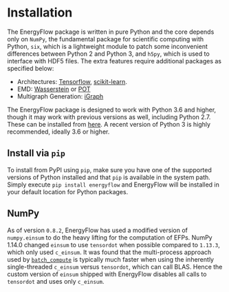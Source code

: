 # Installation

The EnergyFlow package is written in pure Python and the core depends only on `NumPy`, the fundamental package for scientific computing with Python, `six`, which is a lightweight module to patch some inconvenient differences between Python 2 and Python 3, and `h5py`, which is used to interface with HDF5 files. The extra features require additional packages as specified below:

- Architectures: [Tensorflow](https://www.tensorflow.org), [scikit-learn](https://scikit-learn.org).
- EMD: [Wasserstein](https://pkomiske.github.io/Wasserstein) or [POT](https://pythonot.github.io/)
- Multigraph Generation: [iGraph](http://igraph.org/redirect.html)

The EnergyFlow package is designed to work with Python 3.6 and higher, though it may work with previous versions as well, including Python 2.7. These can be installed from [here](https://www.python.org/downloads/). A recent version of Python 3 is highly recommended, ideally 3.6 or higher.

## Install via `pip`

To install from PyPI using `pip`, make sure you have one of the supported versions of Python installed and that `pip` is available in the system path. Simply execute `pip install energyflow` and EnergyFlow will be installed in your default location for Python packages.

## NumPy

As of version `0.8.2`, EnergyFlow has used a modified version of `numpy.einsum` to do the heavy lifting for the computation of EFPs. NumPy 1.14.0 changed `einsum` to use `tensordot` when possible compared to `1.13.3`, which only used `c_einsum`. It was found that the multi-process approach used by [`batch_compute`](../docs/efp/#batch_compute_1) is typically much faster when using the inherently single-threaded `c_einsum` versus `tensordot`, which can call BLAS. Hence the custom version of `einsum` shipped with EnergyFlow disables all calls to `tensordot` and uses only `c_einsum`.